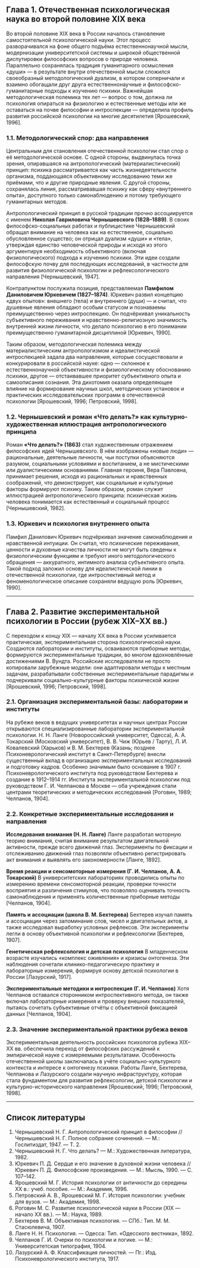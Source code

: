 
## **Глава 1. Отечественная психологическая наука во второй половине XIX века**

Во второй половине XIX века в России началось становление самостоятельной психологической науки. Этот процесс разворачивался на фоне общего подъёма естественнонаучной мысли, модернизации университетской системы и широкой общественной диспутировки философских вопросов о природе человека. Параллельно сохранялась традиция гуманитарного осмысления «души» — в результате внутри отечественной мысли сложился своеобразный методологический дуализм, в котором соперничали и взаимно обогащали друг друга естественнонаучные и философско-гуманитарные подходы к изучению психики. Важнейшая методологическая полемика тех лет — вопрос о том, должна ли психология опираться на физиологию и естественные методы или же оставаться на почве философии и интроспекции — определила профиль развития российской психологии на многие десятилетия \[Ярошевский, 1996].

### **1.1. Методологический спор: два направления**

Центральным для становления отечественной психологии стал спор о её методологической основе. С одной стороны, выдвинулась точка зрения, опиравшаяся на антропологический (материалистический) принцип: психика рассматривается как часть жизнедеятельности организма, поддающаяся объективному исследованию теми же приёмами, что и другие природные явления. С другой стороны, сохранялась линия, рассматривавшая психику как сферу «внутреннего опыта», доступного только самонаблюдению и потому требующего гуманитарных методов.

Антропологический принцип в русской традиции прочно ассоциируется с именем **Николая Гавриловича Чернышевского (1828–1889)**. В своих философско-социальных работах и публицистике Чернышевский обращал внимание на человека как на естественное, социально обусловленное существо; он отрицал дуализм «души» и «тела», утверждая единство человеческой природы и исходя из этого аргументируя необходимость объективного (включая физиологического) подхода к изучению психики. Эти идеи создали философскую почву для последующих исследований, в частности для развития физиологической психологии и рефлексологического направления \[Чернышевский, 1947].

Контрапунктом послужила позиция, представляемая **Памфилом Даниловичем Юркевичем (1827–1874)**. Юркевич развил концепцию «двух опытов»: внешнего (тела) и внутреннего (души) — и считал, что душевные явления обладают особым статусом и познаваемы преимущественно через интроспекцию. Он подчёркивал уникальность субъективного переживания и нравственно-религиозную значимость внутренней жизни личности, что делало психологию в его понимании преимущественно гуманитарной дисциплиной \[Юркевич, 1990].

Таким образом, методологическая полемика между материалистическим антропологизмом и идеалистической интроспекцией задала два направления, которые сосуществовали и конкурировали в российской науке: одно — склонное к естественнонаучной объективности и физиологическому обоснованию психики, другое — отстаивавшее приоритет субъективного опыта и самоописания сознания. Эта дихотомия оказала определяющее влияние на формирование научных школ, методических установок и практических исследовательских программ в отечественной психологии \[Ярошевский, 1996; Петровский, 1998].

### **1.2. Чернышевский и роман «Что делать?» как культурно-художественная иллюстрация антропологического принципа**

Роман **«Что делать?» (1863)** стал художественным отражением философских идей Чернышевского. В нём изображены «новые люди» — рациональные, деятельные личности, чьи поступки объясняются разумом, социальными условиями и воспитанием, а не мистическими или дуалистическими основаниями. Главная героиня, Вера Павловна, принимает решения, исходя из рациональных и нравственных соображений, что демонстрирует, как социальные и культурные факторы формируют психику. Таким образом, роман служит иллюстрацией антропологического принципа: психическая жизнь человека понимается как естественный и социальный процесс \[Чернышевский, 1982].

### **1.3. Юркевич и психология внутреннего опыта**

Памфил Данилович Юркевич подчёркивал значение самонаблюдения и нравственной интуиции. Он считал, что психические переживания, ценности и духовные качества личности не могут быть сведены к физиологическим функциям и требуют иного методологического обращения — аккуратного, интимного анализа субъективного опыта. Такой подход заложил основу для идеалистической линии в отечественной психологии, где интроспективный метод и феноменологическое описание сохраняли ведущую роль \[Юркевич, 1990].

---

## **Глава 2. Развитие экспериментальной психологии в России (рубеж XIX–XX вв.)**

С переходом к концу XIX — началу XX века в России усиливается практическая, экспериментальная сторона психологической науки. Создаются лаборатории и институты, осваиваются приборные методы, формируются экспериментальные традиции, во многом вдохновлённые достижениями В. Вундта. Российские исследователи не просто копировали зарубежные модели: они адаптировали методы к местным задачам, разрабатывали собственные экспериментальные парадигмы и подчеркивали социально-культурные факторы психической жизни \[Ярошевский, 1996; Петровский, 1998].

### **2.1. Организация экспериментальной базы: лаборатории и институты**

На рубеже веков в ведущих университетах и научных центрах России открываются специализированные лаборатории экспериментальной психологии. Н. Н. Ланге (Новороссийский университет, Одесса), А. А. Токарский (Московский университет), В. В. Чиж (Юрьев / Тарту), Л. И. Ковалевский (Харьков) и В. М. Бехтерев (Казань; позднее Психоневрологический институт в Санкт-Петербурге) внесли существенный вклад в организацию экспериментальных исследований и подготовку кадров. Особенно значимым было основание в 1907 г. Психоневрологического института под руководством Бехтерева и создание в 1912–1914 гг. Института экспериментальной психологии под руководством Г. И. Челпанова в Москве — оба учреждения стали центрами теоретических и методических исследований \[Роговин, 1989; Челпанов, 1904].

### **2.2. Конкретные экспериментальные исследования и направления**

**Исследования внимания (Н. Н. Ланге)**
Ланге разработал моторную теорию внимания, считая внимание результатом двигательной активности, прежде всего движений глаз. Эксперименты по фиксации и отслеживанию движений глаз позволяли объективно регистрировать акт внимания и выявлять его закономерности \[Ланге, 1892].

**Время реакции и сенсомоторные измерения (Г. И. Челпанов, А. А. Токарский)**
В университетских лабораториях проводились опыты по измерению времени сенсомоторной реакции, проверки точности восприятия и различения стимулов, что позволяло оценивать точность самонаблюдения и применять количественные приборные методы \[Челпанов, 1904].

**Память и ассоциации (школа В. М. Бехтерева)**
Бехтерев изучал память и ассоциации через запоминание слов, чисел и двигательных актов, а также исследовал выработку условных рефлексов. Эти эксперименты легли в основу объективной психологии и рефлексологии \[Бехтерев, 1907].

**Генетическая рефлексология и детская психология**
В младенческом возрасте изучались «комплекс оживления» и кризисы онтогенеза. Эти наблюдения сочетали клинико-педагогическую практику и лабораторные измерения, формируя основу детской психологии в России \[Лазурский, 1917].

**Экспериментальные методики и интроспекция (Г. И. Челпанов)**
Хотя Челпанов оставался сторонником интроспективного метода, он также включал лабораторные измерения и проверку внешних показателей, пытаясь сочетать субъективные отчёты с объективной фиксацией данных \[Челпанов, 1904].

### **2.3. Значение экспериментальной практики рубежа веков**

Экспериментальная деятельность российских психологов рубежа XIX–XX вв. обеспечила переход от философских рассуждений к эмпирической науке с измеряемыми результатами. Особенность отечественной школы заключалась в учёте социально-культурного контекста и интересе к онтогенезу психики. Работы Ланге, Бехтерева, Челпанова и Лазурского создали научную инфраструктуру, которая стала фундаментом для развития рефлексологии, детской психологии и культурно-исторического направления \[Ярошевский, 1996; Петровский, 1998].

---

## **Список литературы**

1. Чернышевский Н. Г. Антропологический принцип в философии // Чернышевский Н. Г. Полное собрание сочинений. — М.: Гослитиздат, 1947. — Т. 2.
2. Чернышевский Н. Г. Что делать? — М.: Художественная литература, 1982.
3. Юркевич П. Д. Сердце и его значение в духовной жизни человека // Юркевич П. Д. Философские произведения. — М.: Мысль, 1990. — С. 107–142.
4. Ярошевский М. Г. История психологии от античности до середины XX в.: учеб. пособие. — М.: Академия, 1996.
5. Петровский А. В., Ярошевский М. Г. История психологии: учебник для вузов. — М.: Академия, 1998.
6. Роговин М. С. Развитие психологической науки в России (XIX — начало XX вв.). — М.: Наука, 1989.
7. Бехтерев В. М. Объективная психология. — СПб.: Тип. М. М. Стасюлевича, 1907.
8. Ланге Н. Н. Психология. — Одесса: Тип. «Одесского вестника», 1892.
9. Челпанов Г. И. Очерки по психологии и логике. — М.: Университетская типография, 1904.
10. Лазурский А. Ф. Классификация личностей. — Пг.: Изд. Психоневрологического института, 1917.
